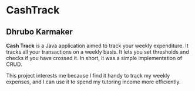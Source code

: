 # CashTrack

## Dhrubo Karmaker

**Cash Track** is a Java application aimed to track your weekly expenditure. It tracks all your transactions on a weekly basis. It lets you set thresholds and checks if you have crossed it. In short, it was a simple implementation of CRUD.

This project interests me because I find it handy to track my weekly expenses, and I can use it to spend my tutoring
income more efficiently.
